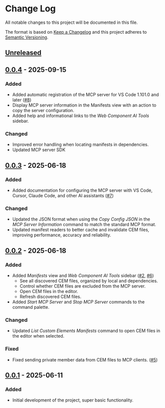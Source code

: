 # Change Log

All notable changes to this project will be documented in this file.

The format is based on [Keep a Changelog](http://keepachangelog.com/) and this project adheres to [Semantic Versioning](http://semver.org/).

## [Unreleased]

## [0.0.4] - 2025-09-15

### Added

- Added automatic registration of the MCP server for VS Code 1.101.0 and later ([#8](https://github.com/d13/vscode-web-components-ai/issues/8))
- Display MCP server information in the Manifests view with an action to copy the server configuration.
- Added help and informational links to the _Web Component AI Tools_ sidebar.

### Changed

- Improved error handling when locating manifests in dependencies.
- Updated MCP server SDK

## [0.0.3] - 2025-06-18

### Added

- Added documentation for configuring the MCP server with VS Code, Cursor, Claude Code, and other AI assistants ([#7](https://github.com/d13/vscode-web-components-ai/issues/7))

### Changed

- Updated the JSON format when using the _Copy Config JSON_ in the _MCP Server Information_ command to match the standard MCP format.
- Updated manifest readers to better cache and invalidate CEM files, improving performance, accuracy and reliability.

## [0.0.2] - 2025-06-18

### Added

- Added _Manifests_ view and _Web Component AI Tools_ sidebar ([#2](https://github.com/d13/vscode-web-components-ai/issues/2), [#6](https://github.com/d13/vscode-web-components-ai/issues/6))
  - See all discovered CEM files, organized by local and dependencies.
  - Control whether CEM files are excluded from the MCP server.
  - Open CEM files in the editor.
  - Refresh discovered CEM files.
- Added _Start MCP Server_ and _Stop MCP Server_ commands to the command palette.

### Changed

- Updated _List Custom Elements Manifests_ command to open CEM files in the editor when selected.

### Fixed

- Fixed sending private member data from CEM files to MCP clients. ([#5](https://github.com/d13/vscode-web-components-ai/issues/5))

## [0.0.1] - 2025-06-11

### Added

- Initial development of the project, super basic functionality.

[unreleased]: https://github.com/d13/vscode-web-components-ai/compare/v0.0.4...HEAD
[0.0.4]: https://github.com/d13/vscode-web-components-ai/compare/v0.0.3...v0.0.4
[0.0.3]: https://github.com/d13/vscode-web-components-ai/compare/v0.0.2...v0.0.3
[0.0.2]: https://github.com/d13/vscode-web-components-ai/compare/v0.0.1...v0.0.2
[0.0.1]: https://github.com/d13/vscode-web-components-ai/tree/v0.0.1
